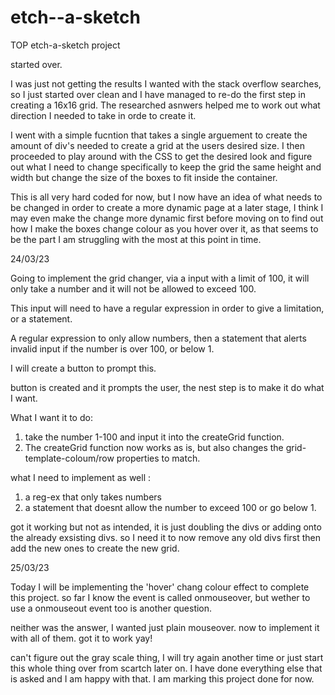 # etch--a-sketch
TOP etch-a-sketch project

started over.

I was just not getting the results I wanted with the stack overflow searches, so I just started over clean and I have managed to re-do the first step in creating a 16x16 grid. The researched asnwers helped me to work out what direction I needed to take in orde to create it. 

I went with a simple fucntion that takes a single arguement to create the amount of div's needed to create a grid at the users desired size. I then proceeded to play around with the CSS to get the desired look and figure out what I need to change specifically to keep the grid the same height and width but change the size of the boxes to fit inside the container. 

This is all very hard coded for now, but I now have an idea of what needs to be changed in order to create a more dynamic page at a later stage, I think I may even make the change more dynamic first before moving on to find out how I make the boxes change colour as you hover over it, as that seems to be the part I am struggling with the most at this point in time. 

24/03/23

Going to implement the grid changer, via a input with a limit of 100, it will only take a number and it will not be allowed to exceed 100.

This input will need to have a regular expression in order to give a limitation, or a statement. 

A regular expression to only allow numbers, then a statement that alerts invalid input if the number is over 100, or below 1. 

I will create a button to prompt this.

button is created and it prompts the user, the nest step is to make it do what I want. 

What I want it to do:

1. take the number 1-100 and input it into the createGrid function. 
2. The createGrid function now works as is, but also changes the grid-template-coloum/row properties to match. 

what I need to implement as well :
1. a reg-ex that only takes numbers
2. a statement that doesnt allow the number to exceed 100 or go below 1.


got it working but not as intended, it is just doubling the divs or adding onto the already exsisting divs. so I need it to now remove any old divs first then add the new ones to create the new grid.

25/03/23

Today I will be implementing the 'hover' chang colour effect to complete this project. so far I know the event is called onmouseover, but wether to use a onmouseout event too is another question. 

neither was the answer, I wanted just plain mouseover. now to implement it with all of them. got it to work yay!

can't figure out the gray scale thing, I will try again another time or just start this whole thing over from scartch later on. I have done everything else that is asked and I am happy with that. I am marking this project done for now.
